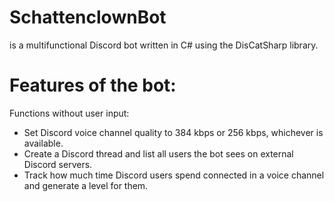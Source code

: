 # SchattenclownBot
is a multifunctional Discord bot written in C# using the DisCatSharp library.

# Features of the bot:
Functions without user input:
- Set Discord voice channel quality to 384 kbps or 256 kbps, whichever is available.
- Create a Discord thread and list all users the bot sees on external Discord servers.
- Track how much time Discord users spend connected in a voice channel and generate a level for them.
